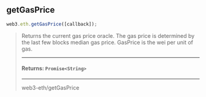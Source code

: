 ## getGasPrice
```js
web3.eth.getGasPrice([callback]);
```
> Returns the current gas price oracle.
> The gas price is determined by the last few blocks median gas price. GasPrice is the wei per unit of gas.
>
> <hr>
>
> #### Returns: `Promise<String>`
>
> <hr>
>
> <codesandbox> web3-eth/getGasPrice </codesandbox>
